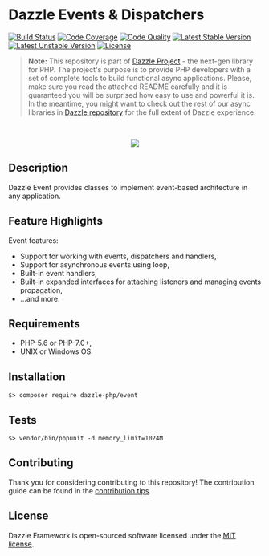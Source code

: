 # Dazzle Events & Dispatchers

[![Build Status](https://travis-ci.org/dazzle-php/event.svg)](https://travis-ci.org/dazzle-php/event)
[![Code Coverage](https://scrutinizer-ci.com/g/dazzle-php/event/badges/coverage.png?b=master)](https://scrutinizer-ci.com/g/dazzle-php/event/?branch=master)
[![Code Quality](https://scrutinizer-ci.com/g/dazzle-php/event/badges/quality-score.png?b=master)](https://scrutinizer-ci.com/g/dazzle-php/event/?branch=master)
[![Latest Stable Version](https://poser.pugx.org/dazzle-php/event/v/stable)](https://packagist.org/packages/dazzle-php/event) 
[![Latest Unstable Version](https://poser.pugx.org/dazzle-php/event/v/unstable)](https://packagist.org/packages/dazzle-php/event) 
[![License](https://poser.pugx.org/dazzle-php/event/license)](https://packagist.org/packages/dazzle-php/event/license)

> **Note:** This repository is part of [Dazzle Project](https://github.com/dazzle-php/dazzle) - the next-gen library for PHP. The project's purpose is to provide PHP developers with a set of complete tools to build functional async applications. Please, make sure you read the attached README carefully and it is guaranteed you will be surprised how easy to use and powerful it is. In the meantime, you might want to check out the rest of our async libraries in [Dazzle repository](https://github.com/dazzle-php) for the full extent of Dazzle experience.

<br>
<p align="center">
<img src="https://avatars0.githubusercontent.com/u/29509136?v=3&s=150" />
</p>

## Description

Dazzle Event provides classes to implement event-based architecture in any application.

## Feature Highlights

Event features:

* Support for working with events, dispatchers and handlers,
* Support for asynchronous events using loop,
* Built-in event handlers,
* Built-in expanded interfaces for attaching listeners and managing events propagation,
* ...and more.

## Requirements

* PHP-5.6 or PHP-7.0+,
* UNIX or Windows OS.

## Installation

```
$> composer require dazzle-php/event
```

## Tests

```
$> vendor/bin/phpunit -d memory_limit=1024M
```

## Contributing

Thank you for considering contributing to this repository! The contribution guide can be found in the [contribution tips][1].

## License

Dazzle Framework is open-sourced software licensed under the [MIT license][2].

[1]: https://github.com/dazzle-php/event/blob/master/CONTRIBUTING.md
[2]: http://opensource.org/licenses/MIT
